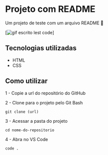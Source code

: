 # Projeto com README
Um projeto de teste com um arquivo README 🚀

[<img scr="./tela.gif" alt="gif escrito lest code">]

## Tecnologias utilizadas
- HTML
- CSS

## Como utilizar

1 - Copie a url do repositório do GitHub

2 - Clone para o projeto pelo Git Bash
```
git clone (url)
```

3 - Acessar a pasta do projeto
``` 
cd nome-do-repositorio
```
4 - Abra no VS Code
```
code .
```
